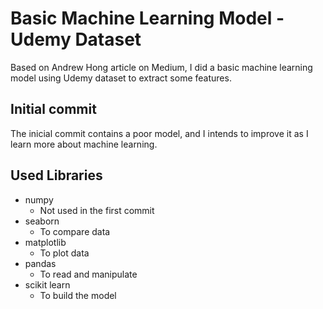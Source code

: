 # Basic Machine Learning Model - Udemy Dataset

Based on Andrew Hong article on Medium, I did a basic machine learning model
using Udemy dataset to extract some features.

## Initial commit

The inicial commit contains a poor model, and I intends to improve it as I  
learn more about machine learning.

## Used Libraries

- numpy
	- Not used in the first commit
- seaborn
	- To compare data
- matplotlib
	- To plot data
- pandas
	- To read and manipulate
- scikit learn
	- To build the model
